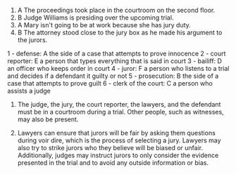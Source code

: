1.  A The proceedings took place in the courtroom on the second floor.
2.  B Judge Williams is presiding over the upcoming trial.
3.  A Mary isn't going to be at work because she has jury duty.
4.  B The attorney stood close to the jury box as he made his argument to the jurors.

1 - defense: A the side of a case that attempts to prove innocence 
2 - court reporter: E a person that types everything that is said in court 
3 - bailiff: D an officer who keeps order in court 
4 - juror: F a person who listens to a trial and decides if a defendant it guilty or not 
5 - prosecution: B the side of a case that attempts to prove guilt 
6 - clerk of the court: C a person who assists a judge

1.  The judge, the jury, the court reporter, the lawyers, and the defendant must be in a courtroom during a trial. Other people, such as witnesses, may also be present.
    
2.  Lawyers can ensure that jurors will be fair by asking them questions during voir dire, which is the process of selecting a jury. Lawyers may also try to strike jurors who they believe will be biased or unfair. Additionally, judges may instruct jurors to only consider the evidence presented in the trial and to avoid any outside information or bias.